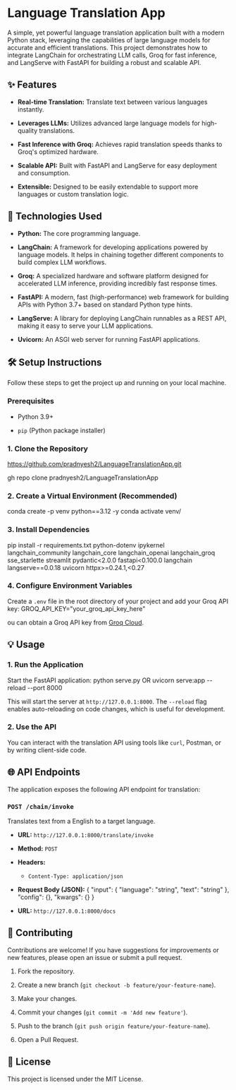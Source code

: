# Language Translation App

A simple, yet powerful language translation application built with a modern Python stack, leveraging the capabilities of large language models for accurate and efficient translations. This project demonstrates how to integrate LangChain for orchestrating LLM calls, Groq for fast inference, and LangServe with FastAPI for building a robust and scalable API.

## ✨ Features

* **Real-time Translation:** Translate text between various languages instantly.

* **Leverages LLMs:** Utilizes advanced large language models for high-quality translations.

* **Fast Inference with Groq:** Achieves rapid translation speeds thanks to Groq's optimized hardware.

* **Scalable API:** Built with FastAPI and LangServe for easy deployment and consumption.

* **Extensible:** Designed to be easily extendable to support more languages or custom translation logic.

## 🚀 Technologies Used

* **Python:** The core programming language.

* **LangChain:** A framework for developing applications powered by language models. It helps in chaining together different components to build complex LLM workflows.

* **Groq:** A specialized hardware and software platform designed for accelerated LLM inference, providing incredibly fast response times.

* **FastAPI:** A modern, fast (high-performance) web framework for building APIs with Python 3.7+ based on standard Python type hints.

* **LangServe:** A library for deploying LangChain runnables as a REST API, making it easy to serve your LLM applications.

* **Uvicorn:** An ASGI web server for running FastAPI applications.

## 🛠️ Setup Instructions

Follow these steps to get the project up and running on your local machine.

### Prerequisites

* Python 3.9+

* `pip` (Python package installer)

### 1. Clone the Repository
https://github.com/pradnyesh2/LanguageTranslationApp.git

gh repo clone pradnyesh2/LanguageTranslationApp

### 2. Create a Virtual Environment (Recommended)
conda create -p venv python==3.12 -y
conda activate venv/

### 3. Install Dependencies
pip install -r requirements.txt
python-dotenv
ipykernel
langchain_community
langchain_core
langchain_openai
langchain_groq
sse_starlette
streamlit
pydantic<2.0.0
fastapi<0.100.0
langchain
langserve==0.0.18
uvicorn
httpx>=0.24.1,<0.27

### 4. Configure Environment Variables
Create a `.env` file in the root directory of your project and add your Groq API key:
GROQ_API_KEY="your_groq_api_key_here"

ou can obtain a Groq API key from [Groq Cloud](https://console.groq.com/keys).

## 💡 Usage
### 1. Run the Application

Start the FastAPI application:
python serve.py
OR
uvicorn serve:app --reload --port 8000

This will start the server at `http://127.0.0.1:8000`. The `--reload` flag enables auto-reloading on code changes, which is useful for development.

### 2. Use the API

You can interact with the translation API using tools like `curl`, Postman, or by writing client-side code.

## 🌐 API Endpoints

The application exposes the following API endpoint for translation:

### `POST /chain/invoke`

Translates text from a English to a target language.

* **URL:** `http://127.0.0.1:8000/translate/invoke`

* **Method:** `POST`

* **Headers:**

  * `Content-Type: application/json`

* **Request Body (JSON):**
{
  "input": {
    "language": "string",
    "text": "string"
  },
  "config": {},
  "kwargs": {}
}

* **URL:** `http://127.0.0.1:8000/docs`

## 🤝 Contributing

Contributions are welcome! If you have suggestions for improvements or new features, please open an issue or submit a pull request.

1. Fork the repository.

2. Create a new branch (`git checkout -b feature/your-feature-name`).

3. Make your changes.

4. Commit your changes (`git commit -m 'Add new feature'`).

5. Push to the branch (`git push origin feature/your-feature-name`).

6. Open a Pull Request.

## 📄 License

This project is licensed under the MIT License.
